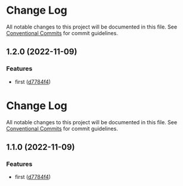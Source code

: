 # Change Log

All notable changes to this project will be documented in this file. See
[Conventional Commits](https://conventionalcommits.org) for commit guidelines.

## 1.2.0 (2022-11-09)

### Features

- first
  ([d7784f4](https://github.com/andreidmt/mvp/commit/d7784f4c9554f48024d17c8eaf65372474bd36dd))

# Change Log

All notable changes to this project will be documented in this file. See
[Conventional Commits](https://conventionalcommits.org) for commit guidelines.

## 1.1.0 (2022-11-09)

### Features

- first
  ([d7784f4](https://github.com/andreidmt/mvp/commit/d7784f4c9554f48024d17c8eaf65372474bd36dd))
